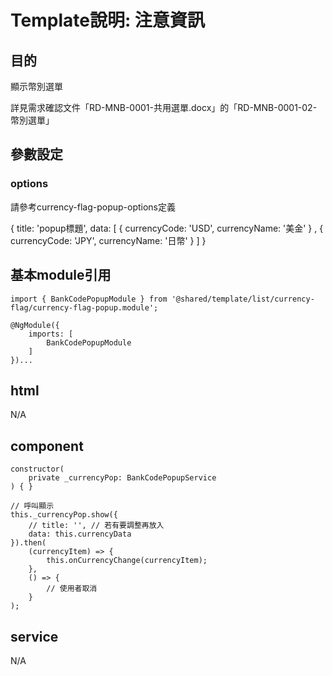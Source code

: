 # Template說明: 注意資訊
## 目的
顯示幣別選單



詳見需求確認文件「RD-MNB-0001-共用選單.docx」的「RD-MNB-0001-02-幣別選單」



## 參數設定
### options
請參考currency-flag-popup-options定義

{
    title: 'popup標題',
    data: [
        {
            currencyCode: 'USD',
             currencyName: '美金'
        }
        , {
            currencyCode: 'JPY',
             currencyName: '日幣'
        }
    ]
}


## 基本module引用
    import { BankCodePopupModule } from '@shared/template/list/currency-flag/currency-flag-popup.module';
    
    @NgModule({
        imports: [
            BankCodePopupModule
        ]
    })...


## html
N/A


## component
    constructor(
        private _currencyPop: BankCodePopupService
    ) { }

    // 呼叫顯示
    this._currencyPop.show({
        // title: '', // 若有要調整再放入
        data: this.currencyData
    }).then(
        (currencyItem) => {
            this.onCurrencyChange(currencyItem);
        },
        () => {
            // 使用者取消
        }
    );

## service
N/A